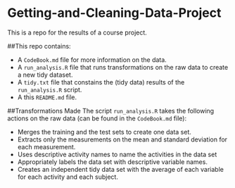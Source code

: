 # Getting-and-Cleaning-Data-Project
This is a repo for the results of a course project.

##This repo contains:
* A `CodeBook.md` file for more information on the data.
* A `run_analysis.R` file that runs transformations on the raw data to create a new tidy dataset.
* A `tidy.txt` file that constains the (tidy data) results of the `run_analysis.R` script. 
* A this `README.md` file. 

##Transformations Made
The script `run_analysis.R` takes the following actions on the raw data (can be found in the `CodeBook.md` file):
* Merges the training and the test sets to create one data set.
* Extracts only the measurements on the mean and standard deviation for each measurement.
* Uses descriptive activity names to name the activities in the data set
* Appropriately labels the data set with descriptive variable names.
* Creates an independent tidy data set with the average of each variable for each activity and each subject.
